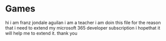 # Games
hi
i am franz jondale aguilan
i am a teacher
i am doin this file for the reason
that i need to extend my 
microsoft 365 developer subscription
i hopethat it will help me to extend it.
thank you
